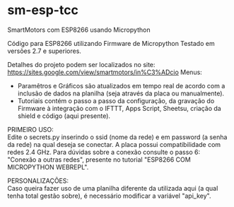 # sm-esp-tcc
SmartMotors com ESP8266 usando Micropython

Código para ESP8266 utilizando Firmware de Micropython
Testado em versões 2.7 e superiores.

Detalhes do projeto podem ser localizados no site:
https://sites.google.com/view/smartmotors/in%C3%ADcio
Menus: 
  - Paramêtros e Gráficos são atualizados em tempo real de acordo com a inclusão de dados na planilha (seja através da placa ou manualmente).
  - Tutoriais contém o passo a passo da configuração, da gravação do Firmware à integração com o IFTTT, Apps Script, Sheetsu, criação da shield e código (aqui presente).

PRIMEIRO USO:</br>
Edite o secrets.py inserindo o ssid (nome da rede) e em password (a senha da rede) na qual deseja se conectar. A placa possui compatibilidade com redes 2.4 GHz. Para dúvidas sobre a conexão consulte o passo 6: "Conexão a outras redes", presente no tutorial "ESP8266 COM MICROPYTHON WEBREPL".

PERSONALIZAÇÕES:</br>
Caso queira fazer uso de uma planilha diferente da utilizada aqui (a qual tenha total gestão sobre), é necessário modificar a variável "api_key".
